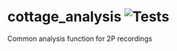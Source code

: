 # cottage_analysis ![Tests](https://github.com/znamlab/cottage_analysis/actions/workflows/python-package.yml/badge.svg)

Common analysis function for 2P recordings

